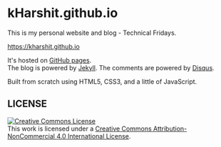 # kHarshit.github.io

This is my personal website and blog - Technical Fridays.

<https://kharshit.github.io>

It's hosted on [GitHub pages](https://pages.github.com/).   
The blog is powered by [Jekyll](http://jekyllrb.com).
The comments are powered by [Disqus](https://disqus.com/).

Built from scratch using HTML5, CSS3, and a little of JavaScript.

## LICENSE
<a rel="license" href="http://creativecommons.org/licenses/by-nc/4.0/"><img alt="Creative Commons License" style="border-width:0" src="https://i.creativecommons.org/l/by-nc/4.0/88x31.png" /></a><br />This work is licensed under a <a rel="license" href="http://creativecommons.org/licenses/by-nc/4.0/">Creative Commons Attribution-NonCommercial 4.0 International License</a>.                     


